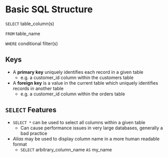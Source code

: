 # Basic SQL Structure
`SELECT` table_column(s)

`FROM` table_name

`WHERE` conditional filter(s)

## Keys
* A **primary key** uniquely identifies each record in a given table
  * e.g. a customer_id column within the customers table
* A **foreign key** is a value in the current table which uniquely identifies records in another table
  * e.g. a customer_id column within the orders table

## `SELECT` Features
* `SELECT *` can be used to select all columns within a given table
  * Can cause performance issues in very large databases, generally a bad practice
* *Alias* may be used to display column name in a more human readable format
  * `SELECT` arbitrary_column_name `AS` my_name


